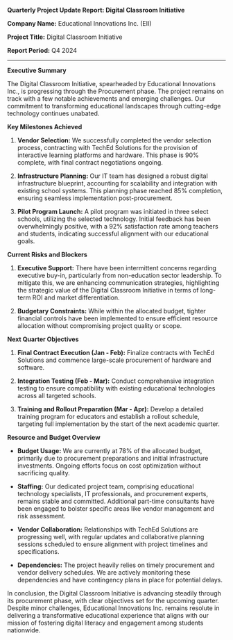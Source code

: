 **Quarterly Project Update Report: Digital Classroom Initiative**

**Company Name:** Educational Innovations Inc. (EII)

**Project Title:** Digital Classroom Initiative

**Report Period:** Q4 2024

---

**Executive Summary**

The Digital Classroom Initiative, spearheaded by Educational Innovations Inc., is progressing through the Procurement phase. The project remains on track with a few notable achievements and emerging challenges. Our commitment to transforming educational landscapes through cutting-edge technology continues unabated.

**Key Milestones Achieved**

1. **Vendor Selection:** We successfully completed the vendor selection process, contracting with TechEd Solutions for the provision of interactive learning platforms and hardware. This phase is 90% complete, with final contract negotiations ongoing.
   
2. **Infrastructure Planning:** Our IT team has designed a robust digital infrastructure blueprint, accounting for scalability and integration with existing school systems. This planning phase reached 85% completion, ensuring seamless implementation post-procurement.

3. **Pilot Program Launch:** A pilot program was initiated in three select schools, utilizing the selected technology. Initial feedback has been overwhelmingly positive, with a 92% satisfaction rate among teachers and students, indicating successful alignment with our educational goals.

**Current Risks and Blockers**

1. **Executive Support:** There have been intermittent concerns regarding executive buy-in, particularly from non-education sector leadership. To mitigate this, we are enhancing communication strategies, highlighting the strategic value of the Digital Classroom Initiative in terms of long-term ROI and market differentiation.

2. **Budgetary Constraints:** While within the allocated budget, tighter financial controls have been implemented to ensure efficient resource allocation without compromising project quality or scope.

**Next Quarter Objectives**

1. **Final Contract Execution (Jan - Feb):** Finalize contracts with TechEd Solutions and commence large-scale procurement of hardware and software.
   
2. **Integration Testing (Feb - Mar):** Conduct comprehensive integration testing to ensure compatibility with existing educational technologies across all targeted schools.

3. **Training and Rollout Preparation (Mar - Apr):** Develop a detailed training program for educators and establish a rollout schedule, targeting full implementation by the start of the next academic quarter.

**Resource and Budget Overview**

- **Budget Usage:** We are currently at 78% of the allocated budget, primarily due to procurement preparations and initial infrastructure investments. Ongoing efforts focus on cost optimization without sacrificing quality.
  
- **Staffing:** Our dedicated project team, comprising educational technology specialists, IT professionals, and procurement experts, remains stable and committed. Additional part-time consultants have been engaged to bolster specific areas like vendor management and risk assessment.

- **Vendor Collaboration:** Relationships with TechEd Solutions are progressing well, with regular updates and collaborative planning sessions scheduled to ensure alignment with project timelines and specifications.

- **Dependencies:** The project heavily relies on timely procurement and vendor delivery schedules. We are actively monitoring these dependencies and have contingency plans in place for potential delays.

In conclusion, the Digital Classroom Initiative is advancing steadily through its procurement phase, with clear objectives set for the upcoming quarter. Despite minor challenges, Educational Innovations Inc. remains resolute in delivering a transformative educational experience that aligns with our mission of fostering digital literacy and engagement among students nationwide.